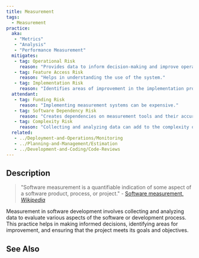```yaml
---
title: Measurement
tags: 
  - Measurement
practice:
  aka: 
   - "Metrics"
   - "Analysis"
   - "Performance Measurement"
  mitigates:
   - tag: Operational Risk
     reason: "Provides data to inform decision-making and improve operational efficiency."
   - tag: Feature Access Risk
     reason: "Helps in understanding the use of the system."
   - tag: Implementation Risk
     reason: "Identifies areas of improvement in the implementation process."
  attendant:
   - tag: Funding Risk
     reason: "Implementing measurement systems can be expensive."
   - tag: Software Dependency Risk
     reason: "Creates dependencies on measurement tools and their accuracy."
   - tag: Complexity Risk
     reason: "Collecting and analyzing data can add to the complexity of the project."
  related:
   - ../Deployment-and-Operations/Monitoring
   - ../Planning-and-Management/Estimation
   - ../Development-and-Coding/Code-Reviews
---
```


<PracticeIntro details={frontMatter.practice} /> 

## Description

> "Software measurement is a quantifiable indication of some aspect of a software product, process, or project." - [Software measurement, _Wikipedia_](https://en.wikipedia.org/wiki/Software_measurement)

Measurement in software development involves collecting and analyzing data to evaluate various aspects of the software or development process. This practice helps in making informed decisions, identifying areas for improvement, and ensuring that the project meets its goals and objectives.

## See Also

<TagList tag="Measurement" />
